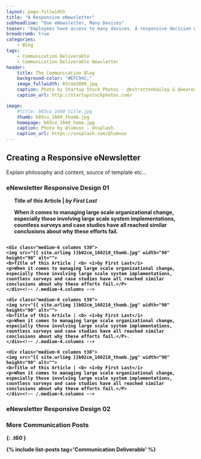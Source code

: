 ```yaml
---
layout: page-fullwidth
title: "A Responsive eNewsletter"
subheadline: "One eNewsletter, Many Devices"
teaser: "Employees have access to many devices. A responsive decision will allow them to view eNewsletter content however they choose."
breadcrumb: true
categories:
    - Blog
tags:
    - Communication Deliverable
    - Communication Deliverable Newsletter
header:
    title: The Communication Blog
    background-color: "#EFC94C;"
    image_fullwidth: 03com2000.jpg
    caption: Photo by Startup Stock Photos - @estrattonbailey & @wearesculpt.
    caption_url: http://startupstockphotos.com/

image:
    #title: b03co_1660_title.jpg
    thumb: b03co_1660_thumb.jpg
    homepage: b03co_1660_home.jpg
    caption: Photo by @lumvox - Unsplash.
    caption_url: https://unsplash.com/@lumvox
---
```

<!--more-->

## Creating a Responsive eNewsletter
Explain philosophy and content, source of template etc...


### eNewsletter Responsive Design 01
<div class="row">
    <div class="medium-6 columns t30">
      <img src="{{ site.urlimg }}b02cm_160210_title.jpg" alt="">
      <b>Title of this Article | <b> <i>by First Last</i>
      <p>When it comes to managing large scale organizational change, especially those involving large scale system implementations, countless surveys and case studies have all reached similar conclusions about why these efforts fail.</p>
    </div><!-- /.medium-4.columns -->

    <div class="medium-6 columns t30">
    <img src="{{ site.urlimg }}b02cm_160210_thumb.jpg" width="90" height="90" alt="">
    <b>Title of this Article | <b> <i>by First Last</i>
    <p>When it comes to managing large scale organizational change, especially those involving large scale system implementations, countless surveys and case studies have all reached similar conclusions about why these efforts fail.</P>
    </div><!-- /.medium-4.columns -->

    <div class="medium-6 columns t30">
    <img src="{{ site.urlimg }}b02cm_160210_thumb.jpg" width="90" height="90" alt="">
    <b>Title of this Article | <b> <i>by First Last</i>
    <p>When it comes to managing large scale organizational change, especially those involving large scale system implementations, countless surveys and case studies have all reached similar conclusions about why these efforts fail.</P>.
    </div><!-- /.medium-4.columns -->

    <div class="medium-6 columns t30">
    <img src="{{ site.urlimg }}b02cm_160210_thumb.jpg" width="90" height="90" alt="">
    <b>Title of this Article | <b> <i>by First Last</i> 
    <p>When it comes to managing large scale organizational change, especially those involving large scale system implementations, countless surveys and case studies have all reached similar conclusions about why these efforts fail.</P>
    </div><!-- /.medium-4.columns -->
</div><!-- /.row -->




### eNewsletter Responsive Design 02




### More Communication Posts
{: .t60 }

{% include list-posts tag='Communication Deliverable' %}
